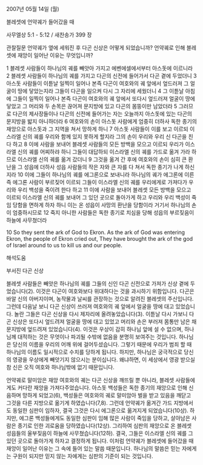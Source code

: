 2007년 05월 14일 (월)

블레셋에 언약궤가 들어갔을 때



사무엘상 5:1 - 5:12 / 새찬송가 399 장


관찰질문
언약궤가 옆에 세워진 후 다곤 신상은 어떻게 되었습니까? 
언약궤로 인해 블레셋에 재앙이 일어난 이유는 무엇입니까? 

1 블레셋 사람들이 하나님의 궤를 빼앗아 가지고 에벤에셀에서부터 아스돗에 이르니라 2 블레셋 사람들이 하나님의 궤를 가지고 다곤의 신전에 들어가서 다곤 곁에 두었더니 3 아스돗 사람들이 이튿날 일찍이 일어나 본즉 다곤이 여호와의 궤 앞에서 엎드러져 그 얼굴이 땅에 닿았는지라 그들이 다곤을 일으켜 다시 그 자리에 세웠더니 4 그 이튿날 아침에 그들이 일찍이 일어나 본즉 다곤이 여호와의 궤 앞에서 또다시 엎드러져 얼굴이 땅에 닿았고 그 머리와 두 손목은 끊어져 문지방에 있고 다곤의 몸뚱이만 남았더라 5 그러므로 다곤의 제사장들이나 다곤의 신전에 들어가는 자는 오늘까지 아스돗에 있는 다곤의 문지방을 밟지 아니하더라 6 여호와의 손이 아스돗 사람에게 엄중히 더하사 독한 종기의 재앙으로 아스돗과 그 지역을 쳐서 망하게 하니 7 아스돗 사람들이 이를 보고 이르되 이스라엘 신의 궤를 우리와 함께 있지 못하게 할지라 그의 손이 우리와 우리 신 다곤을 친다 하고 8 이에 사람을 보내어 블레셋 사람들의 모든 방백을 모으고 이르되 우리가 이스라엘 신의 궤를 어찌하랴 하니 그들이 대답하되 이스라엘 신의 궤를 가드로 옮겨 가라 하므로 이스라엘 신의 궤를 옮겨 갔더니 9 그것을 옮겨 간 후에 여호와의 손이 심히 큰 환난을 그 성읍에 더하사 성읍 사람들의 작은 자와 큰 자를 다 쳐서 독한 종기가 나게 하신지라 10 이에 그들이 하나님의 궤를 에그론으로 보내니라 하나님의 궤가 에그론에 이른즉 에그론 사람이 부르짖어 이르되 그들이 이스라엘 신의 궤를 우리에게로 가져다가 우리와 우리 백성을 죽이려 한다 하고 11 이에 사람을 보내어 블레셋 모든 방백을 모으고 이르되 이스라엘 신의 궤를 보내어 그 있던 곳으로 돌아가게 하고 우리와 우리 백성이 죽임 당함을 면하게 하자 하니 이는 온 성읍이 사망의 환난을 당함이라 거기서 하나님의 손이 엄중하시므로 12 죽지 아니한 사람들은 독한 종기로 치심을 당해 성읍의 부르짖음이 하늘에 사무쳤더라 

10 So they sent the ark of God to Ekron. As the ark of God was entering Ekron, the people of Ekron cried out, They have brought the ark of the god of Israel around to us to kill us and our people.

해석도움





부서진 다곤 신상  

블레셋 사람들은 빼앗은 하나님의 궤를 그들의 신인 다곤 신전으로 가져가 신상 곁에 두었습니다(2). 이것은 다곤이 여호와보다 위대하다는 것을 과시하기 위함입니다. 다곤은 바알 신의 아버지이며, 농작물과 날씨를 관장하는 것으로 알려진 블레셋의 주신입니다. 그런데 다음날 보니 다곤 신상이 쓰러져 여호와의 궤 앞에서 얼굴을 땅에 대고 있었습니다. 놀란 그들은 다곤 신상을 다시 제자리에 올려놓았습니다(3). 이튿날 다시 가보니 다곤 신상은 또다시 엎드려져 얼굴을 땅에 대고 있었고 머리와 손은 부러져 몸통만 남은 채 문지방에 엎드려져 있었습니다(4). 이것은 우상이 감히 하나님 앞에 설 수 없으며, 하나님께 대적하는 것은 무엇이나 파괴될 수밖에 없음을 분명히 보여주는 것입니다. 하나님은 당신의 이름을 우리의 어깨 위에 걸어두셨습니다. 그렇기 때문에 우리가 범죄 할 때 하나님의 이름도 일시적으로 수치를 당하게 됩니다. 하지만, 하나님은 궁극적으로 당신의 영광을 우상에게 빼앗기지 않으시는 분이십니다. 왜냐하면, 이 세상에서 영광 받으실 참 신은 오직 여호와 하나님밖에 없기 때문입니다.   

언약궤로 말미암은 재앙  여호와의 궤는 다곤 신상을 깨뜨릴 뿐 아니라, 블레셋 사람들에게도 커다란 재앙을 가져다주었습니다. 아스돗 백성들은 독한 종기의 재앙으로 인해 신음하며 망하게 되었고(6), 백성들은 여호와의 궤로 말미암아 벌을 받고 있음을 깨닫고 그것을 다른 지방으로 옮기게 하였습니다(7,8). 그런데 언약궤가 옮겨간 가드 지방에서도 동일한 심판이 임하자, 결국 그것은 다시 에그론으로 옮겨지게 되었습니다(10상). 하지만, 에그론 백성들에게도 동일한 심판이 임해 많은 사람이 죽임을 당하고, 살아남은 사람은 종기로 인한 괴로움을 당하였습니다(12상). 그리하여 심판의 재앙으로 온 블레셋 성읍들의 울부짖음이 하늘에 사무쳤습니다(12하). 결국, 그들은 이스라엘 신의 궤를 그 있던 곳으로 돌아가게 하자고 결정하게 됩니다. 이처럼 언약궤가 블레셋에 들어갔을 때 재앙이 일어난 이유는 그 속에 들어 있는 말씀 때문입니다. 하나님의 말씀은 믿는 자에게는 구원이 되지만 믿지 않는 자에게는 심판의 기준이 되는 것입니다.